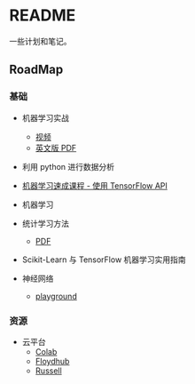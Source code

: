 # README

一些计划和笔记。

## RoadMap

### 基础
- 机器学习实战
  - [视频](https://space.bilibili.com/97678687/channel/detail?cid=22486)      
  - [英文版 PDF](http://www2.ift.ulaval.ca/~chaib/IFT-4102-7025/public_html/Fichiers/Machine_Learning_in_Action.pdf)

- 利用 python 进行数据分析       

- [机器学习速成课程 - 使用 TensorFlow API](https://developers.google.com/machine-learning/crash-course/)

- 机器学习       

- 统计学习方法      
  - [PDF](http://www.dgt-factory.com/uploads/2018/07/0725/%E7%BB%9F%E8%AE%A1%E5%AD%A6%E4%B9%A0%E6%96%B9%E6%B3%95.pdf)

- Scikit-Learn 与 TensorFlow 机器学习实用指南

- 神经网络   
  - [playground](http://playground.tensorflow.org/)

### 资源
- 云平台
  - [Colab](https://colab.research.google.com/notebooks/welcome.ipynb)
  - [Floydhub](https://www.floydhub.com/)
  - [Russell](https://russellcloud.com/)
